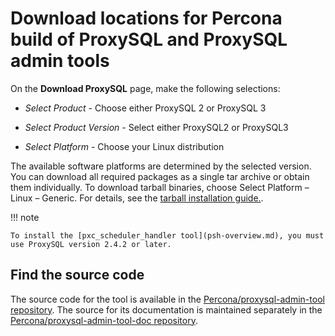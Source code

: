 # Download locations for Percona build of ProxySQL and ProxySQL admin tools

On the **Download ProxySQL** page, make the following selections:

* *Select Product* - Choose either ProxySQL 2 or ProxySQL 3

* *Select Product Version* - Select either ProxySQL2 or ProxySQL3

* *Select Platform* - Choose your Linux distribution

The available software platforms are determined by the selected version.
You can download all required packages as a single tar archive or obtain them individually.
To download tarball binaries, choose Select Platform – Linux – Generic. For details, see the [tarball installation guide.](install-proxysql2-tarball.md).

!!! note

    To install the [pxc_scheduler_handler tool](psh-overview.md), you must use ProxySQL version 2.4.2 or later.

## Find the source code

The source code for the tool is available in the [Percona/proxysql-admin-tool repository](https://github.com/percona/proxysql-admin-tool). The source for its documentation is maintained separately in the [Percona/proxysql-admin-tool-doc repository](https://github.com/percona/proxysql-admin-tool-doc).

